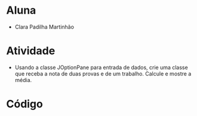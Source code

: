 # Aluna
- Clara Padilha Martinhão

# Atividade
- Usando a classe JOptionPane para entrada de dados, crie uma classe que receba a nota de
duas provas e de um trabalho. Calcule e mostre a média.

# Código

```

```
